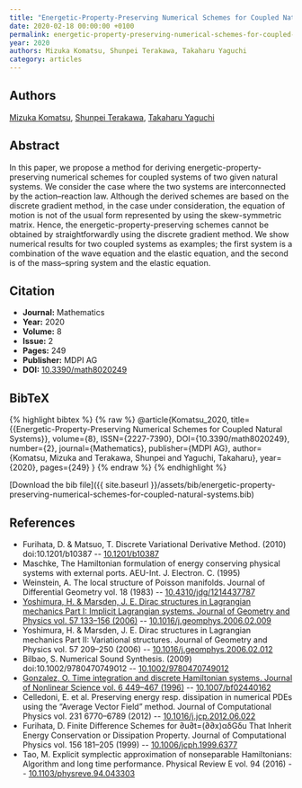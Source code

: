 ```yaml
---
title: "Energetic-Property-Preserving Numerical Schemes for Coupled Natural Systems"
date: 2020-02-18 00:00:00 +0100
permalink: energetic-property-preserving-numerical-schemes-for-coupled-natural-systems
year: 2020
authors: Mizuka Komatsu, Shunpei Terakawa, Takaharu Yaguchi
category: articles
---
```

 
## Authors
[Mizuka Komatsu](authors/mizuka-komatsu), [Shunpei Terakawa](authors/shunpei-terakawa), [Takaharu Yaguchi](authors/takaharu-yaguchi)
 
## Abstract
In this paper, we propose a method for deriving energetic-property-preserving numerical schemes for coupled systems of two given natural systems. We consider the case where the two systems are interconnected by the action–reaction law. Although the derived schemes are based on the discrete gradient method, in the case under consideration, the equation of motion is not of the usual form represented by using the skew-symmetric matrix. Hence, the energetic-property-preserving schemes cannot be obtained by straightforwardly using the discrete gradient method. We show numerical results for two coupled systems as examples; the first system is a combination of the wave equation and the elastic equation, and the second is of the mass–spring system and the elastic equation.
 
## Citation
- **Journal:** Mathematics
- **Year:** 2020
- **Volume:** 8
- **Issue:** 2
- **Pages:** 249
- **Publisher:** MDPI AG
- **DOI:** [10.3390/math8020249](https://doi.org/10.3390/math8020249)
 
## BibTeX
{% highlight bibtex %}
{% raw %}
@article{Komatsu_2020,
  title={{Energetic-Property-Preserving Numerical Schemes for Coupled Natural Systems}},
  volume={8},
  ISSN={2227-7390},
  DOI={10.3390/math8020249},
  number={2},
  journal={Mathematics},
  publisher={MDPI AG},
  author={Komatsu, Mizuka and Terakawa, Shunpei and Yaguchi, Takaharu},
  year={2020},
  pages={249}
}
{% endraw %}
{% endhighlight %}
 
[Download the bib file]({{ site.baseurl }}/assets/bib/energetic-property-preserving-numerical-schemes-for-coupled-natural-systems.bib)
 
## References
- Furihata, D. & Matsuo, T. Discrete Variational Derivative Method. (2010) doi:10.1201/b10387 -- [10.1201/b10387](https://doi.org/10.1201/b10387)
- Maschke, The Hamiltonian formulation of energy conserving physical systems with external ports. AEU-Int. J. Electron. C. (1995)
- Weinstein, A. The local structure of Poisson manifolds. Journal of Differential Geometry vol. 18 (1983) -- [10.4310/jdg/1214437787](https://doi.org/10.4310/jdg/1214437787)
- [Yoshimura, H. & Marsden, J. E. Dirac structures in Lagrangian mechanics Part I: Implicit Lagrangian systems. Journal of Geometry and Physics vol. 57 133–156 (2006)](dirac-structures-in-lagrangian-mechanics-part-i-implicit-lagrangian-systems) -- [10.1016/j.geomphys.2006.02.009](https://doi.org/10.1016/j.geomphys.2006.02.009)
- Yoshimura, H. & Marsden, J. E. Dirac structures in Lagrangian mechanics Part II: Variational structures. Journal of Geometry and Physics vol. 57 209–250 (2006) -- [10.1016/j.geomphys.2006.02.012](https://doi.org/10.1016/j.geomphys.2006.02.012)
- Bilbao, S. Numerical Sound Synthesis. (2009) doi:10.1002/9780470749012 -- [10.1002/9780470749012](https://doi.org/10.1002/9780470749012)
- [Gonzalez, O. Time integration and discrete Hamiltonian systems. Journal of Nonlinear Science vol. 6 449–467 (1996)](time-integration-and-discrete-hamiltonian-systems) -- [10.1007/bf02440162](https://doi.org/10.1007/bf02440162)
- Celledoni, E. et al. Preserving energy resp. dissipation in numerical PDEs using the “Average Vector Field” method. Journal of Computational Physics vol. 231 6770–6789 (2012) -- [10.1016/j.jcp.2012.06.022](https://doi.org/10.1016/j.jcp.2012.06.022)
- Furihata, D. Finite Difference Schemes for ∂u∂t=(∂∂x)αδGδu That Inherit Energy Conservation or Dissipation Property. Journal of Computational Physics vol. 156 181–205 (1999) -- [10.1006/jcph.1999.6377](https://doi.org/10.1006/jcph.1999.6377)
- Tao, M. Explicit symplectic approximation of nonseparable Hamiltonians: Algorithm and long time performance. Physical Review E vol. 94 (2016) -- [10.1103/physreve.94.043303](https://doi.org/10.1103/physreve.94.043303)

